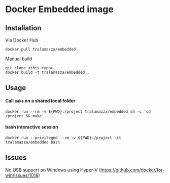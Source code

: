 # Docker Embedded image

## Installation

Via Docker Hub

    docker pull tralamazza/embedded
    
Manual build

    git clone <this repo>
    docker build -t tralamazza/embedded .


## Usage

#### Call `make` on a shared local folder

    docker run --rm -v ${PWD}:/project tralamazza/embedded sh -c 'cd /project && make'

#### bash interactive session

    docker run --privileged --rm -v ${PWD}:/project -it tralamazza/embedded bash


## Issues

No USB support on Windows using Hyper-V (https://github.com/docker/for-win/issues/1018)
